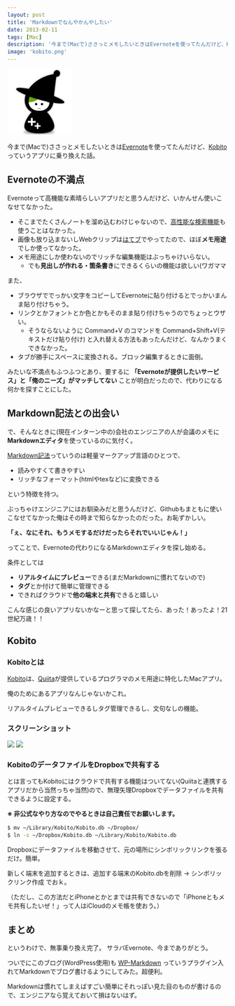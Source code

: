 ```yaml
---
layout: post
title: 'Markdownでなんやかんやしたい'
date: 2013-02-11
tags: [Mac]
description: '今まで(Macで)ささっとメモしたいときはEvernoteを使ってたんだけど、Kobitoっていうアプリに乗り換えた話。'
image: 'kobito.png'
---
```


![](/images/kobito.png)

今まで(Macで)ささっとメモしたいときは[Evernote](http://evernote.com/)を使ってたんだけど、[Kobito](http://kobito.qiita.com/ja)っていうアプリに乗り換えた話。

## Evernoteの不満点
Evernoteって高機能な素晴らしいアプリだと思うんだけど、いかんせん使いこなせてなかった。

- そこまでたくさんノートを溜め込むわけじゃないので、[高性能な検索機能](http://blog.evernote.com/jp/2011/09/13/3688)も使うことはなかった。
- 画像も放り込まないしWebクリップは<a href="http://b.hatena.ne.jp/">はてブ</a>でやってたので、ほぼ**メモ用途**でしか使ってなかった。
- メモ用途にしか使わないのでリッチな編集機能はぶっちゃけいらない。 
  - でも**見出しが作れる・箇条書き**にできるくらいの機能は欲しい(ワガママ

また、

- ブラウザででっかい文字をコピーしてEvernoteに貼り付けるとでっかいまんま貼り付けちゃう。 
- リンクとかフォントとか色とかもそのまま貼り付けちゃうのでちょっとウザい。
  - そうならないように Command+V のコマンドを Command+Shift+V(テキストだけ貼り付け) と入れ替える方法もあったんだけど、なんかうまくできなかった。
- タブが勝手にスペースに変換される。ブロック編集するときに面倒。

みたいな不満点もふつふつとあり、要するに
**「Evernoteが提供したいサービス」と「俺のニーズ」がマッチしてない**
ことが明白だったので、代わりになる何かを探すことにした。

## Markdown記法との出会い

で、そんなときに(現在インターン中の)会社のエンジニアの人が会議のメモに**Markdownエディタ**を使っているのに気付く。

[Markdown記法](http://ja.wikipedia.org/wiki/Markdown)っていうのは軽量マークアップ言語のひとつで、</p>

- 読みやすくて書きやすい
- リッチなフォーマット(htmlやtexなど)に変換できる

という特徴を持つ。

ぶっちゃけエンジニアにはお馴染みだと思うんだけど、Githubもまともに使いこなせてなかった俺はその時まで知らなかったのだった。お恥ずかしい。

**「ぇ、なにそれ、もうメモするだけだったらそれでいいじゃん！」**

ってことで、Evernoteの代わりになるMarkdownエディタを探し始める。

条件としては

- **リアルタイムにプレビュー**できる(まだMarkdownに慣れてないので)
- **タグ**とか付けて簡単に管理できる
- できればクラウドで**他の端末と共有**できると嬉しい

こんな感じの良いアプリないかなーと思って探してたら、あった！あったよ！21世紀万歳！！

## Kobito

### Kobitoとは
[Kobito](http://kobito.qiita.com/ja)は、[Quiita](http://qiita.com/)が提供しているプログラマのメモ用途に特化したMacアプリ。

俺のためにあるアプリなんじゃないかこれ。

リアルタイムプレビューできるしタグ管理できるし、文句なしの機能。

### スクリーンショット

![](http://img.hotolab.net/kobito_list.png)
![](http://img.hotolab.net/kobito_edit.png)

### KobitoのデータファイルをDropboxで共有する

とは言ってもKobitoにはクラウドで共有する機能はついてない(Quiitaと連携するアプリだから当然っちゃ当然)ので、無理矢理Dropboxでデータファイルを共有できるように設定する。

**※ 非公式なやり方なのでやるときは自己責任でお願いします。**

``` bash
$ mv ~/Library/Kobito/Kobito.db ~/Dropbox/
$ ln -s ~/Dropbox/Kobito.db ~/Library/Kobito/Kobito.db
```

Dropboxにデータファイルを移動させて、元の場所にシンボリックリンクを張るだけ。簡単。

新しく端末を追加するときは、追加する端末のKobito.dbを削除 → シンボリックリンク作成 でおｋ。

（ただし、この方法だとiPhoneとかとまでは共有できないので「iPhoneともメモ共有したいぜ！」って人はiCloudのメモ帳を使おう。）

## まとめ
というわけで、無事乗り換え完了。 サラバEvernote、今までありがとう。

ついでにこのブログ(WordPress使用)も [WP-Markdown](http://wordpress.org/extend/plugins/wp-markdown/) っていうプラグイン入れてMarkdownでブログ書けるようにしてみた。超便利。

Markdownは慣れてしまえばすごい簡単にそれっぽい見た目のものが書けるので、エンジニアなら覚えておいて損はないはず。
